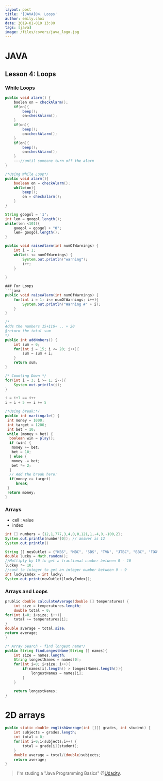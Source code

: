 ```yaml
---
layout: post
title: '[JAVA]04. Loops'
author: emily.choi
date: 2019-01-010 13:00
tags: [java]
image: /files/covers/java_logo.jpg
---
```

# JAVA 

## Lesson 4: Loops

### While Loops

```java
public void alarm() {
    boolen on = checkAlarm();
    if(on){
        beep();
        on=checkAlarm();
    }
    if(on){
        beep();
        on=checkAlarm();
    }
    if(on){
        beep();
        on=checkAlarm();
    }
    ---//until someone turn off the alarm    
}
```
```java
/*Using While Loop*/
public void alarm(){
    boolean on = checkAlarm();
    while(on){
        beep();
        on = checkalarm();
    }
}
```
```java
String googol = '1';
int len = googol.length();
while(len <101){
    googol = googol + "0";
    len= googol.length();
}
```
```java
public void raiseAlarm(int numOfWarnings) {
    int i = 1;
    while(i <= numOfWarnings) {
        System.out.println("warning");
        i++;
    }
    
}

### For Loops
```java
public void raiseAlarm(int numOfWarnings) {
    for(int i = 1; i<= numOfWarnings; i++){
        System.out.println("Warning #" + i);
    }
}
```
```java
/*
Adds the numbers 15+116+ .. + 20
@return the total sum
*/
public int addNmbers() {
    int sum = 0;
    for(int i = 15; i <= 20; i++){
        sum = sum + i;
    }
    return sum;
}
```
```java
/* Counting Down */
for(int i = 3; i >= 1; i--){
    System.out.println(i);
}
```
```java
i = i+1 == i++
i = i + 5 == i += 5 
```
```java
/*Using break;*/
public int martingale() {
 int money = 1000;
 int target = 1200;
 int bet = 10;
 while (money > bet) {
  boolean win = play();
  if (win) {
   money += bet;
   bet = 10;
  } else {
   money -= bet;
   bet *= 2;
  }
  // Add the break here:
  if(money >= target)
     break;
 }
 return money;
}
```

### Arrays
- cell : value
- index 
```java
int [] numbers = {12,1,777,3,4,0,0,121,1,-4,0,-100,2};
System.out.println(number[0]); // answer is 12
System.out.println()
```  
```java
String [] nesOutlet = {"KBS", "MBC", "SBS", "TVN", "JTBC", "BBC", "FOX", "CNN", "ABC"};
double lucky = Math.random();
//Multiply by 10 to get a fractional number between 0 - 10
luckey *= 10;
//cast to integer to get an integer number between 0 - 9
int luckyIndex = int lucky;
System.out.print(newOutlet[luckyIndex]);
```

### Arrays and Loops
```java
prublic double calculateAverage(double [] temperatures) {
    int size = temperatures.length;
    double total = 0;
for(int i=0; i<size; i++){
    total += temperatures[i];
}
double average = total.size;
return average;
}
```
```java
/* Array Search - find longest name*/
public String findLongestName(String [] names){
    int size = names.length;
    String longestNames = names[0];
    for(int i=0; i<size; i++){
        if(names[i].length() > longestNames.length()){
            longestNames = names[i];
        }
    }

    return longestNames;
}
```

# 2D arrays
```java
public static double englishAverage(int [][] grades, int student) {
    int subjects = grades.length;
    int total = 0;
    for(int i=0;i<subjects;i++) {
        total = grade[i][student];
    }
    double average = total/(double)subjects;
    return average;
}
```
> I'm studing a "Java Programming Basics" @[Udacity](https://www.udacity.com/course/java-programming-basics--ud282).

